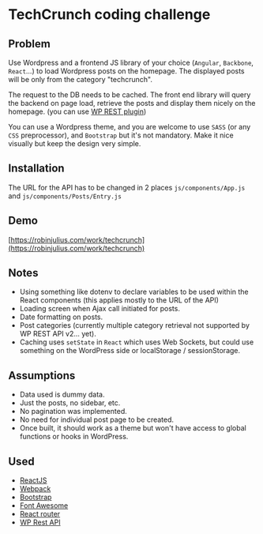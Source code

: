 # TechCrunch coding challenge #

## Problem ##
Use Wordpress and a frontend JS library of your choice (`Angular`, `Backbone`, `React`...) to load Wordpress posts on the homepage. The displayed posts will be only from the category "techcrunch".

The request to the DB needs to be cached. The front end library will query the backend on page load, retrieve the posts and display them nicely on the homepage. (you can use [WP REST plugin](http://v2.wp-api.org/))

You can use a Wordpress theme, and you are welcome to use `SASS` (or any `CSS` preprocessor), and `Bootstrap` but it's not mandatory. Make it nice visually but keep the design very simple.

## Installation ##
The URL for the API has to be changed in 2 places `js/components/App.js` and `js/components/Posts/Entry.js`

## Demo ##
[https://robinjulius.com/work/techcrunch](https://robinjulius.com/work/techcrunch)

## Notes ##
- Using something like dotenv to declare variables to be used within the React components (this applies mostly to the URL of the API)
- Loading screen when Ajax call initiated for posts.
- Date formatting on posts.
- Post categories (currently multiple category retrieval not supported by WP REST API v2... yet).
- Caching uses `setState` in `React` which uses Web Sockets, but could use something on the WordPress side or localStorage / sessionStorage.

## Assumptions ##
- Data used is dummy data.
- Just the posts, no sidebar, etc.
- No pagination was implemented.
- No need for individual post page to be created.
- Once built, it should work as a theme but won't have access to global functions or hooks in WordPress.

## Used ##
- [ReactJS](https://facebook.github.io/react/)
- [Webpack](https://webpack.github.io/)
- [Bootstrap](http://getbootstrap.com/)
- [Font Awesome](http://fontawesome.io/)
- [React router](https://github.com/reactjs/react-router)
- [WP Rest API](http://v2.wp-api.org/)